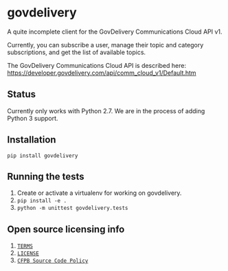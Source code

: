 # govdelivery

A quite incomplete client for the GovDelivery Communications Cloud API v1.

Currently, you can subscribe a user, manage their topic and category
subscriptions, and get the list of available topics.

The GovDelivery Communications Cloud API is described here:
https://developer.govdelivery.com/api/comm_cloud_v1/Default.htm


## Status

Currently only works with Python 2.7.
We are in the process of adding Python 3 support.


## Installation

`pip install govdelivery`


## Running the tests

1. Create or activate a virtualenv for working on govdelivery.
1. `pip install -e .`
1. `python -m unittest govdelivery.tests`


## Open source licensing info

1. [`TERMS`](TERMS.md)
2. [`LICENSE`](LICENSE)
3. [`CFPB Source Code Policy`](https://github.com/cfpb/source-code-policy)
